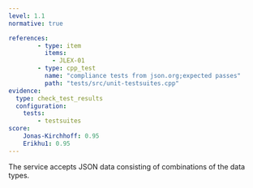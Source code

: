 ```yaml
---
level: 1.1
normative: true

references:
        - type: item
          items:
            - JLEX-01
        - type: cpp_test
          name: "compliance tests from json.org;expected passes"
          path: "tests/src/unit-testsuites.cpp"
evidence:
  type: check_test_results
  configuration:
    tests: 
        - testsuites
score:
    Jonas-Kirchhoff: 0.95
    Erikhu1: 0.95
---
```


The service accepts JSON data consisting of combinations of the data types.